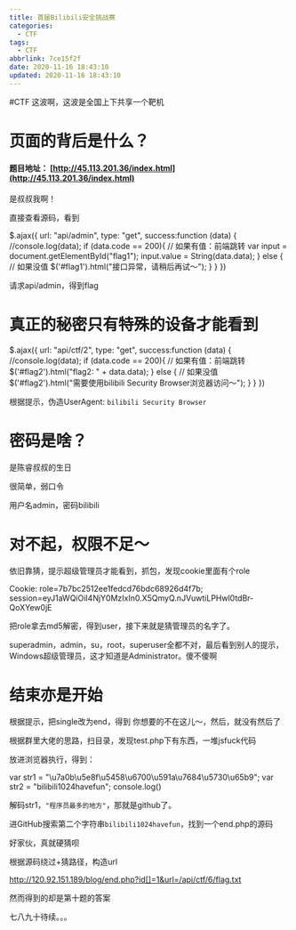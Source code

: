 ```yaml
---
title: 首届Bilibili安全挑战赛
categories:
  - CTF
tags:
  - CTF
abbrlink: 7ce15f2f
date: 2020-11-16 18:43:10
updated: 2020-11-16 18:43:10
---
```

#CTF 
这波啊，这波是全国上下共享一个靶机

# 页面的背后是什么？

#### 题目地址： [http://45.113.201.36/index.html](http://45.113.201.36/index.html)

是叔叔我啊！
<!--more-->
直接查看源码，看到

 $.ajax({
    url: "api/admin",
    type: "get",
    success:function (data) {
        //console.log(data);
        if (data.code == 200){
            // 如果有值：前端跳转
            var input = document.getElementById("flag1");
            input.value = String(data.data);
        } else {
            // 如果没值
            $('#flag1').html("接口异常，请稍后再试～");
        }
    }
})

请求api/admin，得到flag

# 真正的秘密只有特殊的设备才能看到

$.ajax({
    url: "api/ctf/2",
    type: "get",
    success:function (data) {
        //console.log(data);
        if (data.code == 200){
            // 如果有值：前端跳转
            $('#flag2').html("flag2: " + data.data);
        } else {
            // 如果没值
            $('#flag2').html("需要使用bilibili Security Browser浏览器访问～");
        }
    }
})

根据提示，伪造UserAgent: `bilibili Security Browser`

# 密码是啥？

是陈睿叔叔的生日

很简单，弱口令

用户名admin，密码bilibili

# 对不起，权限不足～

依旧靠猜，提示超级管理员才能看到，抓包，发现cookie里面有个role

Cookie: role=7b7bc2512ee1fedcd76bdc68926d4f7b; session=eyJ1aWQiOiI4NjY0MzIxIn0.X5QmyQ.nJVuwtiLPHwl0tdBr-QoXYew0jE

把role拿去md5解密，得到user，接下来就是猜管理员的名字了。

superadmin，admin，su，root，superuser全都不对，最后看到别人的提示，Windows超级管理员，这才知道是Administrator。傻不傻啊

# 结束亦是开始

根据提示，把single改为end，得到 你想要的不在这儿～，然后，就没有然后了

根据群里大佬的思路，扫目录，发现test.php下有东西，一堆jsfuck代码

放进浏览器执行，得到：

var str1 = "\u7a0b\u5e8f\u5458\u6700\u591a\u7684\u5730\u65b9";
var str2 = "bilibili1024havefun";
console.log()

解码str1，`"程序员最多的地方"`，那就是github了。

进GitHub搜索第二个字符串`bilibili1024havefun`，找到一个end.php的源码

<?php

//filename end.php

$bilibili = "bilibili1024havefun";

$str = intval($_GET['id']);
$reg = preg_match('/\d/is', $_GET['id']);

if(!is_numeric($_GET['id']) and $reg !== 1 and $str === 1){
	$content = file_get_contents($_GET['url']);
	
	//文件路径猜解
	if (false){
		echo "还差一点点啦～";
	}else{
		echo $flag;
	}
}else{
	echo "你想要的不在这儿～";
}
?>

好家伙，真就硬猜呗

根据源码绕过+猜路径，构造url

http://120.92.151.189/blog/end.php?id[]=1&url=/api/ctf/6/flag.txt

然而得到的却是第十题的答案

  

七八九十待续。。。